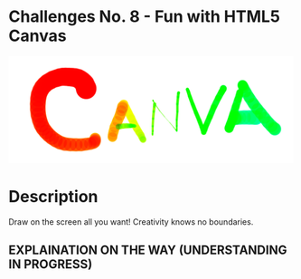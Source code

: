 # Challenges No. 8 - Fun with HTML5 Canvas

![HTML5 Canvas](https://github.com/nnsh93/JavaScript30-Challenges/blob/main/Challenge%20%238%20-%20Fun%20with%20HTML5%20Canvas/Canvas.PNG)

# Description 
Draw on the screen all you want! Creativity knows no boundaries.

## EXPLAINATION ON THE WAY (UNDERSTANDING IN PROGRESS)
